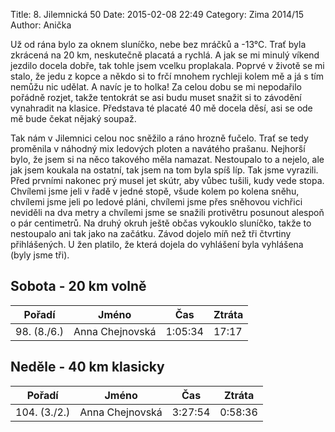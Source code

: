 Title: 8. Jilemnická 50
Date: 2015-02-08 22:49
Category: Zima 2014/15
Author: Anička

Už od rána bylo za oknem sluníčko, nebe bez mráčků a -13°C. Trať byla zkrácená na 20 km, neskutečně placatá a rychlá. A jak se mi minulý víkend jezdilo docela dobře, tak tohle jsem vcelku proplakala. Poprvé v životě se mi stalo, že jedu z kopce a někdo si to frčí mnohem rychleji kolem mě a já s tím nemůžu nic udělat. A navíc je to holka! Za celou dobu se mi nepodařilo pořádně rozjet, takže tentokrát se asi budu muset snažit si to závodění vynahradit na klasice. Představa té placaté 40 mě docela děsí, asi se ode mě bude čekat nějaký soupaž.

Tak nám v Jilemnici celou noc sněžilo a ráno hrozně fučelo. Trať se tedy proměnila v náhodný mix ledových ploten a navátého prašanu. Nejhorší bylo, že jsem si na něco takového měla namazat. Nestoupalo to a nejelo, ale jak jsem koukala na ostatní, tak jsem na tom byla spíš líp. Tak jsme vyrazili. Před prvními nakonec prý musel jet skútr, aby vůbec tušili, kudy vede stopa. Chvílemi jsme jeli v řadě v jedné stopě, všude kolem po kolena sněhu, chvílemi jsme jeli po ledové pláni, chvílemi jsme přes sněhovou vichřici neviděli na dva metry a chvílemi jsme se snažili protivětru posunout alespoň o pár centimetrů. Na druhý okruh ještě občas vykouklo sluníčko, takže to nestoupalo ani tak jako na začátku. Závod dojelo míň než tři čtvrtiny přihlášených. U žen platilo, že která dojela do vyhlášení byla vyhlášena (byly jsme tři).

Sobota - 20 km volně
--------------------

| Pořadí      | Jméno           | Čas     | Ztráta |
|-------------|-----------------|---------|--------|
| 98. (8./6.) | Anna Chejnovská | 1:05:34 | 17:17  |

Neděle - 40 km klasicky
-----------------------

| Pořadí       | Jméno           | Čas     | Ztráta  |
|--------------|-----------------|---------|---------|
| 104. (3./2.) | Anna Chejnovská | 3:27:54 | 0:58:36 |
